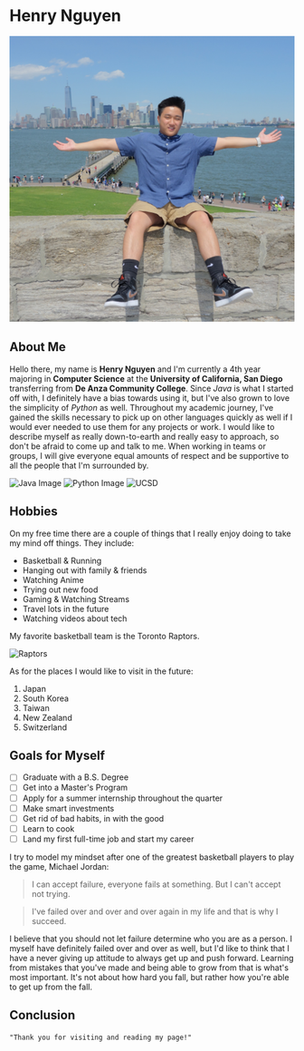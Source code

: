 # Henry Nguyen

![Myself](/Henry.jpg)

## About Me

Hello there, my name is **Henry Nguyen** and I'm currently a 4th year majoring in **Computer Science** at the **University of California, San Diego** transferring from **De Anza Community College**. Since _Java_ is what I started off with, I definitely have a bias towards using it, but I've also grown to love the simplicity of _Python_ as well. Throughout my academic journey, I've gained the skills necessary to pick up on other languages quickly as well if I would ever needed to use them for any projects or work. I would like to describe myself as really down-to-earth and really easy to approach, so don't be afraid to come up and talk to me. When working in teams or groups, I will give everyone equal amounts of respect and be supportive to all the people that I'm surrounded by.

![Java Image](https://www.gcreddy.com/wp-content/uploads/2021/05/Java-Programming-Language-1-1536x860.png)
![Python Image](https://upload.wikimedia.org/wikipedia/commons/f/f8/Python_logo_and_wordmark.svg)
![UCSD](https://upload.wikimedia.org/wikipedia/commons/f/f6/UCSD_logo.png)

## Hobbies

On my free time there are a couple of things that I really enjoy doing to take my mind off things. They include:

- Basketball & Running
- Hanging out with family & friends
- Watching Anime
- Trying out new food
- Gaming & Watching Streams
- Travel lots in the future
- Watching videos about tech

My favorite basketball team is the Toronto Raptors.

![Raptors](https://upload.wikimedia.org/wikipedia/en/thumb/3/36/Toronto_Raptors_logo.svg/1280px-Toronto_Raptors_logo.svg.png)

As for the places I would like to visit in the future:

1. Japan
2. South Korea
3. Taiwan
4. New Zealand
5. Switzerland

## Goals for Myself

- [ ] Graduate with a B.S. Degree
- [ ] Get into a Master's Program
- [ ] Apply for a summer internship throughout the quarter
- [ ] Make smart investments
- [ ] Get rid of bad habits, in with the good
- [ ] Learn to cook
- [ ] Land my first full-time job and start my career

I try to model my mindset after one of the greatest basketball players to play the game, Michael Jordan:

> I can accept failure, everyone fails at something. But I can't accept not trying.

> I've failed over and over and over again in my life and that is why I succeed.

I believe that you should not let failure determine who you are as a person. I myself have definitely failed over and over as well, but I'd like to think that I have a never giving up attitude to always get up and push forward. Learning from mistakes that you've made and being able to grow from that is what's most important. It's not about how hard you fall, but rather how you're able to get up from the fall.

## Conclusion

```
"Thank you for visiting and reading my page!"
```
